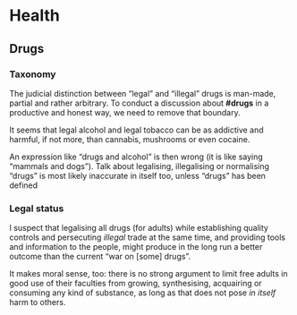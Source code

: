 # Health

## Drugs

### Taxonomy

The judicial distinction between &ldquo;legal&rdquo; and &ldquo;illegal&rdquo; drugs is man-made, partial and rather arbitrary.
To conduct a discussion about **#drugs** in a productive and honest way, we need to remove that boundary.

It seems that legal alcohol and legal tobacco can be as addictive and harmful, if not more, than cannabis, mushrooms or even cocaine.

An expression like &ldquo;drugs and alcohol&rdquo; is then wrong (it is like saying &ldquo;mammals and dogs&rdquo;).
Talk about legalising, illegalising or normalising &ldquo;drugs&rdquo; is most likely inaccurate in itself too, unless &ldquo;drugs&rdquo; has been defined

### Legal status

I suspect that legalising all drugs (for adults) while establishing quality controls and persecuting *illegal* trade at the same time, and providing tools and
information to the people, might produce in the long run a better outcome than the current &ldquo;war on [some] drugs&rdquo;.

It makes moral sense, too: there is no strong argument to limit free adults in good use of their faculties from growing, synthesising, acquairing or consuming
any kind of substance, as long as that does not pose *in itself* harm to others.
